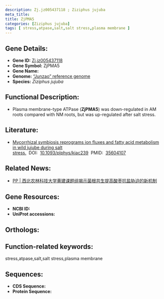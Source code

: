 ```yaml
---
description: Zj.jz005437118 ; Ziziphus jujuba
meta_title:
title: ZjPMA5
categories: [Ziziphus jujuba]
tags: [ stress,atpase,salt,salt stress,plasma membrane ]
---
```


## Gene Details:
- **Gene ID:**	[Zj.jz005437118]()
- **Gene Symbol:** ZjPMA5
- **Gene Name:** 
- **Genome:** [“Junzao” reference genome]()
- **Species:** *Ziziphus jujuba*

## Functional Description:
   - Plasma membrane-type ATPase (**ZjPMA5**) was down-regulated in AM roots compared with NM roots, but was up-regulated after salt stress.

## Literature:
   - [Mycorrhizal symbiosis reprograms ion fluxes and fatty acid metabolism in wild jujube during salt stress.]( https://www.ncbi.nlm.nih.gov/pmc/articles/PMC9342988/#sup1)&nbsp;&nbsp;DOI:&nbsp;&nbsp;[10.1093/plphys/kiac239](https://www.ncbi.nlm.nih.gov/pmc/articles/PMC9342988/#sup1)&nbsp;&nbsp;PMID:&nbsp;&nbsp;[35604107](https://pubmed.ncbi.nlm.nih.gov/35604107/)

## Related News:
   - [PP | 西北农林科技大学黄建课题组揭示菌根共生提高酸枣抗盐胁迫的新机制](https://mp.weixin.qq.com/s?__biz=MzIyOTY2NDYyNQ==&mid=2247541548&idx=3&sn=d38189e86a50e0df7f2aee0476a525d4&chksm=e8bd5132dfcad8244e943b6ceca6ae25513c71c3e437271007a8d44451bf6de0b6dfc5dcd73d&scene=27#wechat_redirect)

## Gene Resources:
- **NCBI ID:** [](https://www.ncbi.nlm.nih.gov/gene/?term=)
- **UniProt accessions:** [](https://www.uniprot.org/uniprotkb//entry)

## Orthologs:


## Function-related keywords:
stress,atpase,salt,salt stress,plasma membrane

## Sequences:
- **CDS Sequence:**
- **Protein Sequence:**
